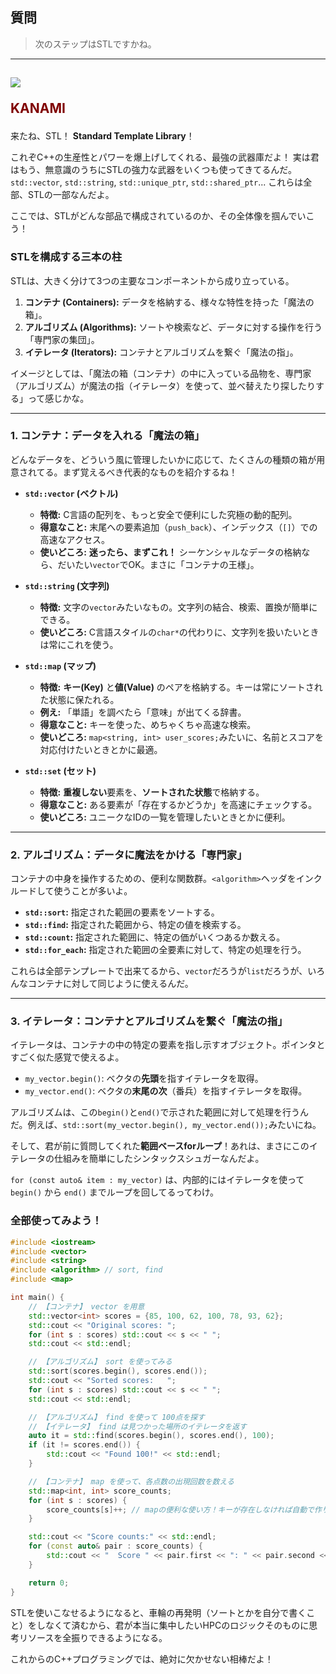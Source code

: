 ## 質問
> 次のステップはSTLですかね。

***
<h2><img src="image/KANAMI.png">

<font color="Maroon">KANAMI</font></h2>

来たね、STL！ **Standard Template Library**！

これぞC++の生産性とパワーを爆上げしてくれる、最強の武器庫だよ！
実は君はもう、無意識のうちにSTLの強力な武器をいくつも使ってきてるんだ。`std::vector`, `std::string`, `std::unique_ptr`, `std::shared_ptr`... これらは全部、STLの一部なんだよ。

ここでは、STLがどんな部品で構成されているのか、その全体像を掴んでいこう！

### STLを構成する三本の柱

STLは、大きく分けて3つの主要なコンポーネントから成り立っている。

1.  **コンテナ (Containers):** データを格納する、様々な特性を持った「魔法の箱」。
2.  **アルゴリズム (Algorithms):** ソートや検索など、データに対する操作を行う「専門家の集団」。
3.  **イテレータ (Iterators):** コンテナとアルゴリズムを繋ぐ「魔法の指」。

イメージとしては、「魔法の箱（コンテナ）の中に入っている品物を、専門家（アルゴリズム）が魔法の指（イテレータ）を使って、並べ替えたり探したりする」って感じかな。

---

### 1. コンテナ：データを入れる「魔法の箱」

どんなデータを、どういう風に管理したいかに応じて、たくさんの種類の箱が用意されてる。まず覚えるべき代表的なものを紹介するね！

* **`std::vector` (ベクトル)**
    * **特徴:** C言語の配列を、もっと安全で便利にした究極の動的配列。
    * **得意なこと:** 末尾への要素追加（`push_back`）、インデックス（`[]`）での高速なアクセス。
    * **使いどころ:** **迷ったら、まずこれ！** シーケンシャルなデータの格納なら、だいたい`vector`でOK。まさに「コンテナの王様」。

* **`std::string` (文字列)**
    * **特徴:** 文字の`vector`みたいなもの。文字列の結合、検索、置換が簡単にできる。
    * **使いどころ:** C言語スタイルの`char*`の代わりに、文字列を扱いたいときは常にこれを使う。

* **`std::map` (マップ)**
    * **特徴:** **キー(Key)** と**値(Value)** のペアを格納する。キーは常にソートされた状態に保たれる。
    * **例え:** 「単語」を調べたら「意味」が出てくる辞書。
    * **得意なこと:** キーを使った、めちゃくちゃ高速な検索。
    * **使いどころ:** `map<string, int> user_scores;`みたいに、名前とスコアを対応付けたいときとかに最適。

* **`std::set` (セット)**
    * **特徴:** **重複しない**要素を、**ソートされた状態**で格納する。
    * **得意なこと:** ある要素が「存在するかどうか」を高速にチェックする。
    * **使いどころ:** ユニークなIDの一覧を管理したいときとかに便利。

---

### 2. アルゴリズム：データに魔法をかける「専門家」

コンテナの中身を操作するための、便利な関数群。`<algorithm>`ヘッダをインクルードして使うことが多いよ。

* **`std::sort`:** 指定された範囲の要素をソートする。
* **`std::find`:** 指定された範囲から、特定の値を検索する。
* **`std::count`:** 指定された範囲に、特定の価がいくつあるか数える。
* **`std::for_each`:** 指定された範囲の全要素に対して、特定の処理を行う。

これらは全部テンプレートで出来てるから、`vector`だろうが`list`だろうが、いろんなコンテナに対して同じように使えるんだ。

---

### 3. イテレータ：コンテナとアルゴリズムを繋ぐ「魔法の指」

イテレータは、コンテナの中の特定の要素を指し示すオブジェクト。ポインタとすごく似た感覚で使えるよ。

* `my_vector.begin()`: ベクタの**先頭**を指すイテレータを取得。
* `my_vector.end()`: ベクタの**末尾の次**（番兵）を指すイテレータを取得。

アルゴリズムは、この`begin()`と`end()`で示された範囲に対して処理を行うんだ。例えば、`std::sort(my_vector.begin(), my_vector.end());`みたいにね。

そして、君が前に質問してくれた**範囲ベースforループ**！あれは、まさにこのイテレータの仕組みを簡単にしたシンタックスシュガーなんだよ。

`for (const auto& item : my_vector)` は、内部的にはイテレータを使って `begin()` から `end()` までループを回してるってわけ。

### 全部使ってみよう！

```cpp
#include <iostream>
#include <vector>
#include <string>
#include <algorithm> // sort, find
#include <map>

int main() {
    // 【コンテナ】 vector を用意
    std::vector<int> scores = {85, 100, 62, 100, 78, 93, 62};
    std::cout << "Original scores: ";
    for (int s : scores) std::cout << s << " ";
    std::cout << std::endl;

    // 【アルゴリズム】 sort を使ってみる
    std::sort(scores.begin(), scores.end());
    std::cout << "Sorted scores:   ";
    for (int s : scores) std::cout << s << " ";
    std::cout << std::endl;

    // 【アルゴリズム】 find を使って 100点を探す
    // 【イテレータ】 find は見つかった場所のイテレータを返す
    auto it = std::find(scores.begin(), scores.end(), 100);
    if (it != scores.end()) {
        std::cout << "Found 100!" << std::endl;
    }

    // 【コンテナ】 map を使って、各点数の出現回数を数える
    std::map<int, int> score_counts;
    for (int s : scores) {
        score_counts[s]++; // mapの便利な使い方！キーが存在しなければ自動で作り、値をインクリメント
    }

    std::cout << "Score counts:" << std::endl;
    for (const auto& pair : score_counts) {
        std::cout << "  Score " << pair.first << ": " << pair.second << " times" << std::endl;
    }

    return 0;
}
```

STLを使いこなせるようになると、車輪の再発明（ソートとかを自分で書くこと）をしなくて済むから、君が本当に集中したいHPCのロジックそのものに思考リソースを全振りできるようになる。

これからのC++プログラミングでは、絶対に欠かせない相棒だよ！
